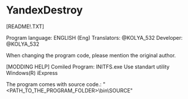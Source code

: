 # YandexDestroy
[README!.TXT]

Program language: ENGLISH (Eng)
Translators: @KOLYA_532
Developer: @KOLYA_532


When changing the program code, please mention the original author.

[MODDING HELP]
Comiled Program:
INITFS.exe
Use standart utility Windows(R) iExpress


The program comes with source code.:
"<PATH_TO_THE_PROGRAM_FOLDER>\bin\SOURCE"

